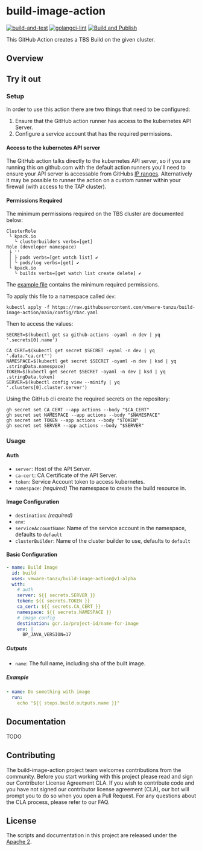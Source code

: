 # build-image-action

[![build-and-test](https://github.com/vmware-tanzu/build-image-action/actions/workflows/build-and-test.yaml/badge.svg)](https://github.com/vmware-tanzu/build-image-action/actions/workflows/build-and-test.yaml)
[![golangci-lint](https://github.com/vmware-tanzu/build-image-action/actions/workflows/golangci-lint.yml/badge.svg)](https://github.com/vmware-tanzu/build-image-action/actions/workflows/golangci-lint.yml)
[![Build and Publish](https://github.com/vmware-tanzu/build-image-action/actions/workflows/publish-image.yaml/badge.svg)](https://github.com/vmware-tanzu/build-image-action/actions/workflows/publish-image.yaml)

This GitHub Action creates a TBS Build on the given cluster.

## Overview

## Try it out

### Setup

In order to use this action there are two things that need to be configured:

1. Ensure that the GitHub action runner has access to the kubernetes API Server.
1. Configure a service account that has the required permissions.

#### Access to the kubernetes API server

The GitHub action talks directly to the kubernetes API server, so if you are running this on github.com with the default action runners
you'll need to ensure your API server is accessable from GitHubs [IP ranges](https://docs.github.com/en/authentication/keeping-your-account-and-data-secure/about-githubs-ip-addresses). 
Alternatively it may be possible to runner the action on a custom runner within your firewall (with access to the TAP cluster).

#### Permissions Required

The minimum permissions required on the TBS cluster are documented below:

```
ClusterRole
 └ kpack.io
   └ clusterbuilders verbs=[get]
Role (developer namespace)
 ├ ''
 │ ├ pods verbs=[get watch list] ✔
 │ └ pods/log verbs=[get] ✔
 └ kpack.io
   └ builds verbs=[get watch list create delete] ✔
```

The [example file](https://github.com/vmware-tanzu/build-image-action/blob/main/config/rbac.yaml) contains the minimum
required permissions.

To apply this file to a namespace called `dev`:

```
kubectl apply -f https://raw.githubusercontent.com/vmware-tanzu/build-image-action/main/config/rbac.yaml
```

Then to access the values:

```
SECRET=$(kubectl get sa github-actions -oyaml -n dev | yq '.secrets[0].name')

CA_CERT=$(kubectl get secret $SECRET -oyaml -n dev | yq '.data."ca.crt"')
NAMESPACE=$(kubectl get secret $SECRET -oyaml -n dev | ksd | yq .stringData.namespace)
TOKEN=$(kubectl get secret $SECRET -oyaml -n dev | ksd | yq .stringData.token)
SERVER=$(kubectl config view --minify | yq '.clusters[0].cluster.server')
```

Using the GitHub cli create the required secrets on the repository:

```
gh secret set CA_CERT --app actions --body "$CA_CERT"
gh secret set NAMESPACE --app actions --body "$NAMESPACE"
gh secret set TOKEN --app actions --body "$TOKEN"
gh secret set SERVER --app actions --body "$SERVER"
``` 

### Usage

#### Auth

- `server`: Host of the API Server.
- `ca-cert`: CA Certificate of the API Server.
- `token`: Service Account token to access kubernetes.
- `namespace`: _(required)_ The namespace to create the build resource in.

#### Image Configuration

- `destination`: _(required)_
- `env`:
- `serviceAccountName`: Name of the service account in the namespace, defaults to `default`
- `clusterBuilder`: Name of the cluster builder to use, defaults to `default`

#### Basic Configuration

```yaml
- name: Build Image
  id: build
  uses: vmware-tanzu/build-image-action@v1-alpha
  with:
    # auth
    server: ${{ secrets.SERVER }}
    token: ${{ secrets.TOKEN }}
    ca_cert: ${{ secrets.CA_CERT }}
    namespace: ${{ secrets.NAMESPACE }}
    # image config
    destination: gcr.io/project-id/name-for-image
    env: |
      BP_JAVA_VERSION=17
```

##### Outputs

- `name`: The full name, including sha of the built image.

##### Example

```yaml
- name: Do something with image
  run:
    echo "${{ steps.build.outputs.name }}"
```

## Documentation

TODO

## Contributing

The build-image-action project team welcomes contributions from the community. Before you start working with 
this project please read and sign our Contributor License Agreement CLA. If you wish to contribute code and 
you have not signed our contributor license agreement (CLA), our bot will prompt you to do so when you open 
a Pull Request. For any questions about the CLA process, please refer to our FAQ.

## License

The scripts and documentation in this project are released under the [Apache 2](LICENSE).
